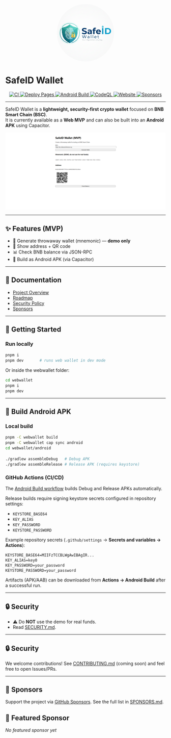 <p align="center">
  <img src="./docs/assets/safeid-logo-circle.png" alt="SafeID Wallet Logo" width="180" style="border-radius:50%;"/>
</p>

<h1 align="left">SafeID Wallet</h1>

<p align="center">
  <a href="https://github.com/EndiHariadi43/safeid-wallet/actions/workflows/ci.yml">
    <img src="https://github.com/EndiHariadi43/safeid-wallet/actions/workflows/ci.yml/badge.svg?branch=main" alt="CI">
  </a>
  <a href="https://github.com/EndiHariadi43/safeid-wallet/actions/workflows/deploy.yml">
    <img src="https://github.com/EndiHariadi43/safeid-wallet/actions/workflows/deploy.yml/badge.svg?branch=main" alt="Deploy Pages">
  </a>
  <a href="https://github.com/EndiHariadi43/safeid-wallet/actions/workflows/android.yml">
    <img src="https://github.com/EndiHariadi43/safeid-wallet/actions/workflows/android.yml/badge.svg?branch=main" alt="Android Build">
  </a>
  <a href="https://github.com/EndiHariadi43/safeid-wallet/actions/workflows/codeql.yml">
    <img src="https://github.com/EndiHariadi43/safeid-wallet/actions/workflows/codeql.yml/badge.svg?branch=main" alt="CodeQL">
  </a>
  <a href="https://endihariadi43.github.io/safeid-wallet/">
    <img src="https://img.shields.io/website?up_message=online&url=https%3A%2F%2Fendihariadi43.github.io%2Fsafeid-wallet%2F" alt="Website">
  </a>
  <a href="https://github.com/sponsors/EndiHariadi43">
    <img src="https://img.shields.io/github/sponsors/EndiHariadi43?label=Sponsors&logo=github-sponsors" alt="Sponsors">
  </a>
</p>

---

SafeID Wallet is a **lightweight, security-first crypto wallet** focused on **BNB Smart Chain (BSC)**.  
It is currently available as a **Web MVP** and can also be built into an **Android APK** using Capacitor.

<p align="center">
  <img src="./docs/assets/demo-screenshot.png" alt="Demo Screenshot">
</p>

---

## ✨ Features (MVP)
- 🔑 Generate throwaway wallet (mnemonic) — **demo only**  
- 📮 Show address + QR code  
- 📊 Check BNB balance via JSON-RPC  
- 📱 Build as Android APK (via Capacitor)  

---

## 📖 Documentation
- [Project Overview](./docs/overview.md)  
- [Roadmap](./ROADMAP.md)  
- [Security Policy](./SECURITY.md)  
- [Sponsors](./SPONSORS.md)  

---

## 🚀 Getting Started

### Run locally
```bash
pnpm i
pnpm dev       # runs web wallet in dev mode

```

Or inside the webwallet folder:

```bash
cd webwallet
pnpm i
pnpm dev

```
---

## 📱 Build Android APK

### Local build
```bash
pnpm -C webwallet build
pnpm -C webwallet cap sync android
cd webwallet/android

./gradlew assembleDebug   # Debug APK
./gradlew assembleRelease # Release APK (requires keystore)

```

### GitHub Actions (CI/CD)
The [Android Build workflow](.github/workflows/android.yml) builds Debug and Release APKs automatically.

Release builds require signing keystore secrets configured in repository settings:

  - `KEYSTORE_BASE64`  
  - `KEY_ALIAS`  
  - `KEY_PASSWORD`  
  - `KEYSTORE_PASSWORD`  

Example repository secrets (`.github/settings` → **Secrets and variables → Actions**):

```env
KEYSTORE_BASE64=MIIFzTCCBLWgAwIBAgIR...
KEY_ALIAS=key0
KEY_PASSWORD=your_password
KEYSTORE_PASSWORD=your_password

```

Artifacts (APK/AAB) can be downloaded from **Actions → Android Build** after a successful run.  

---

## 🔒 Security
- ⚠️ Do **NOT** use the demo for real funds.  
- Read [SECURITY.md](./SECURITY.md).

---

## 🔒 Security
We welcome contributions!
See [CONTRIBUTING.md](./CONTRIBUTING.md) (coming soon) and feel free to open Issues/PRs.

---

## 💖 Sponsors
Support the project via [GitHub Sponsors](https://github.com/sponsors/EndiHariadi43).
See the full list in [SPONSORS.md](./SPONSORS.md).


## 🌟 Featured Sponsor
<!-- FEATURED_SPONSOR_START -->
_No featured sponsor yet_
<!-- FEATURED_SPONSOR_END -->
